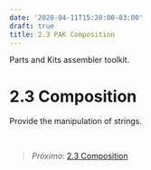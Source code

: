 ```yaml
---
date: '2020-04-11T15:20:00-03:00'
draft: true
title: 2.3 PAK Composition
---
```


Parts and Kits assembler toolkit.

2.3 Composition
===========================

Provide the manipulation of strings.


 






> *Próximo*: [2.3 Composition](../2.3-composition)
